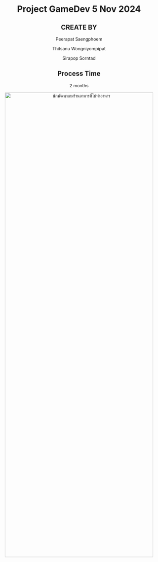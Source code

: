 <h1 align="center">Project GameDev 5 Nov 2024</h1>

<h2 align="center">CREATE BY</h2>
<p align="center">Peerapat Saengphoem</p>
<p align="center">Thitsanu Wongniyompipat</p>
<p align="center">Sirapop Sorntad</p>

<h2 align="center">Process Time</h2>
<p align="center">2 months</p>

<p align="center">
  <img width="480" height="1508" alt="นักพัฒนาเกมร้านอาหารที่ไม่ทำอาหาร"
  src="https://github.com/user-attachments/assets/aaafae77-f209-479d-b78a-f5f82c47a4c3" />
</p>

